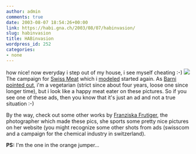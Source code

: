 ```yaml
---
author: admin
comments: true
date: 2003-08-07 18:54:26+00:00
link: https://habi.gna.ch/2003/08/07/habinvasion/
slug: habinvasion
title: HABinvasion
wordpress_id: 252
categories:
- none
---
```


how nice!
now everyday i step out of my house, i see myself cheating :-)
[![](https://habi.gna.ch/blog/images/ch-fleisch-tm.jpg)](https://habi.gna.ch/blog/images/ch-fleisch.jpg)
The campaign for [Swiss Meat](http://www.schweizerfleisch.ch/) which i [modeled](https://habi.gna.ch/pics/CH-Fleisch/) started again. 
As [Barni pointed out](http://www.bernhardseefeld.ch/archives/000044.html), i'm a vegetarian (strict since about four years, loose one since longer time), but i look like a happy meat eater on these pictures.
So if you see one of these ads, then you know that it's just an ad and not a true situation :-) 

By the way, check out some other works by [Franziska Frutiger](http://www.foto-ff.com/), the photographer which made these pics, she sports some pretty nice pictures on her website (you might recognize some other shots from ads (swisscom and a campaign for the chemical industry in switzerland).

**PS:** I'm the one in the orange jumper...

